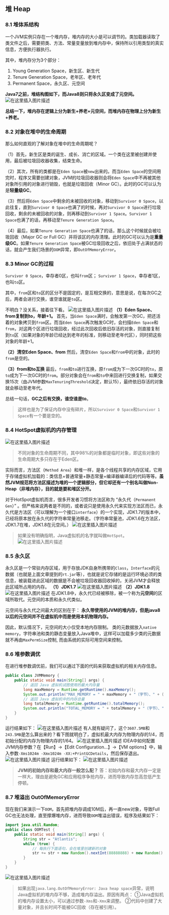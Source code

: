 ## 堆 Heap

### 8.1 堆体系结构

一个JVM实例只存在一个堆内存，堆内存的大小是可以调节的。类加载器读取了类文件之后，需要把类、方法、常量变量放到堆内存中，保持所以引用类型的真实信息，方便执行器执行。

其中，堆内存分为3个部分：

1. Young Generation Space，新生区、新生代
2. Tenure Generation Space，老年区、老年代
3. Permanent Space，永久区、元空间

**Java7之前，堆结构图如下，而Java8则只将永久区变成了元空间。**
![在这里插入图片描述](080-Heap/20200725163244622.png)

**总结一下，堆内存在逻辑上分为新生+养老+元空间，而堆内存在物理上分为新生+养老。**

### 8.2 对象在堆中的生命周期

那么如何直观的了解对象在堆中的生命周期呢？

（1）首先，新生区是类的诞生、成长、消亡的区域。一个类在这里被创建并使用，最后被垃圾回收器收集，结束生命。

（2）其次，所有的类都是在`Eden Space`被`new`出来的。而当`Eden Space`的空间用完时，程序又需要创建对象，JVM的垃圾回收器则会将`Eden Space`中不再被其他对象所引用的对象进行销毁，也就是垃圾回收（Minor GC）。此时的GC可以认为是**轻量级GC**。

（3）然后将`Eden Space`中剩余的未被回收的对象，移动到`Survivor 0 Space`，以此往复，直到`Survivor 0 Space`也满了的时候，再对`Survivor 0 Space`进行垃圾回收，剩余的未被回收的对象，则再移动到`Survivor 1 Space`。`Survivor 1 Space`也满了的话，再移动至`Tenure Generation Space`。

（4）最后，如果`Tenure Generation Space`也满了的话，那么这个时候就会被垃圾回收（Major GC or Full GC）并将该区的内存清理。此时的GC可以认为是**重量级GC**。如果`Tenure Generation Space`被GC垃圾回收之后，依旧处于占满状态的话，就会产生我们场景的`OOM`异常，即`OutOfMemoryError`。

### 8.3 Minor GC的过程

`Survivor 0 Space`，幸存者0区，也叫`from`区；
`Survivor 1 Space`，幸存者1区，也叫`to`区。

其中，`from`区和`to`区的区分不是固定的，是互相交换的，意思是说，在每次GC之后，两者会进行交换，谁空谁就是`to`区。

不明白？没关系，接着往下看。
![在这里插入图片描述](080-Heap/20200807105031435.png)
**（1）Eden Space、from复制到to，年龄+1。**
首先，当`Eden Space`满时，会触发第一次GC，把还活着的对象拷贝到`from`区。而当`Eden Space`再次触发GC时，会扫描`Eden Space`和`from`，对这两个区进行垃圾回收，经过此次回收后依旧存活的对象，则直接复制到`to`区（如果对象的年龄已经达到老年的标准，则移动至老年代区），同时把这些对象的年龄+1。

**（2）清空Eden Space、from**
然后，清空`Eden Space`和`from`中的对象，此时的`from`是空的。

**（3）from和to互换**
最后，`from`和`to`进行互换，原`from`成为下一次GC时的`to`，原`to`成为下一次GC时的`from`。部分对象会在`from`和`to`中来回进行交换复制，如果交换15次（由JVM参数`MaxTenuringThreshold`决定，默认15），最终依旧存活的对象就会移动至老年代。

总结一句话，**GC之后有交换，谁空谁是to**。

> 这样也是为了保证内存中没有碎片，所以`Survivor 0 Space`和`Survivor 1 Space`有一个要是空的。

### 8.4 HotSpot虚拟机的内存管理

![在这里插入图片描述](080-Heap/20200807112107588.png)

> 不同对象的生命周期不同，其中98%的对象都是临时对象，即这些对象的生命周期大多只存在于Eden区。

实际而言，方法区（`Method Area`）和堆一样，是各个线程共享的内存区域，它用于存储虚拟机加载的：类信息+普通常量+静态常量+编译器编译后的代码等等。**虽然JVM规范将方法区描述为堆的一个逻辑部分，但它却还有一个别名叫做Non-Heap（非堆内存），目的就是要和堆区分开。**

对于HotSpot虚拟机而言，很多开发者习惯将方法区称为 “永久代（`Permanent Gen`）” 。但严格来说两者是不同的，或者说只是使用永久代来实现方法区而已，永久代是方法区（可以理解为一个接口`interface`）的一个实现，JDK1.7的版本中，已经将原本放在永久代的字符串常量池移走。（字符串常量池，JDK1.6在方法区，JDK1.7在堆，JDK1.8在元空间。）
![在这里插入图片描述](080-Heap/20200807112937832.png)

> 如果没有明确指明，Java虚拟机的名字就叫做`HotSpot`。
> ![在这里插入图片描述](080-Heap/20200807114729427.png)

### 8.5 永久区

永久区是一个常驻内存区域，用于存放JDK自身所携带的`Class`，`Interface`的元数据（也就是上面文章提到的`rt.jar`等），也就是说它存储的是运行环境必须的类信息，被装载进此区域的数据是不会被垃圾回收器回收掉的，关闭JVM才会释放此区域所占用的内存。
**（1）JDK1.7**
![在这里插入图片描述](080-Heap/20200807121320925.png)
**（2）JDK1.8**
![在这里插入图片描述](080-Heap/20200807121358976.png)
在JDK1.8中，永久代已经被移除，被一个称为**元空间**的区域所取代。元空间的本质和永久代类似。

元空间与永久代之间最大的区别在于： **永久带使用的JVM的堆内存，但是java8以后的元空间并不在虚拟机中而是使用本机物理内存。**

因此，默认情况下，元空间的大小仅受本地内存限制。
类的元数据放入`native memory`，字符串池和类的静态变量放入Java堆中，这样可以加载多少类的元数据就不再由`MaxPermSize`控制, 而由系统的实际可用空间来控制。

### 8.6 堆参数调优

在进行堆参数调优前，我们可以通过下面的代码来获取虚拟机的相关内存信息。

```java
public class JVMMemory {
    public static void main(String[] args) {
        // 返回 Java 虚拟机试图使用的最大内存量
        long maxMemory = Runtime.getRuntime().maxMemory();
        System.out.println("MAX_MEMORY = " + maxMemory + "（字节）、" + (maxMemory / (double) 1024 / 1024) + "MB");
        // 返回 Java 虚拟机中的内存总量
        long totalMemory = Runtime.getRuntime().totalMemory();
        System.out.println("TOTAL_MEMORY = " + totalMemory + "（字节）、" + (totalMemory / (double) 1024 / 1024) + "MB");
    }
}
```

运行结果如下：
![在这里插入图片描述](080-Heap/20200807135332693.png)
有人就有疑问了，这个`3607.5MB`和`243.5MB`是怎么算出来的？看下图就明白了，虚拟机最大内存为物理内存的1/4，而初始分配的内存为物理内存的1/64。
![在这里插入图片描述](080-Heap/20200807124758835.png)
IDEA中如何配置JVM内存参数？在【Run】->【Edit Configuration…】->【VM options】中，输入参数`-Xms1024m -Xmx1024m -XX:+PrintGCDetails`，然后保存退出。
![在这里插入图片描述](080-Heap/2020080714041120.png)
运行结果如下：
![在这里插入图片描述](080-Heap/20200807141114216.png)

> **JVM的初始内存和最大内存一般怎么配？**
> 答：初始内存和最大内存一定是一样大，理由是避免GC和应用程序争抢内存，进而导致内存忽高忽低产生停顿。

### 8.7 堆溢出 OutOfMemoryError

现在我们来演示一下`OOM`，首先把堆内存调成10M后，再一直new对象，导致Full GC也无法处理，直至撑爆堆内存，进而导致`OOM`堆溢出错误，程序及结果如下：

```java
import java.util.Random;
public class OOMTest {
    public static void main(String[] args) {
        String str = "Atlantis";
        while (true) {
            // 每执行下面语句，会在堆里创建新的对象
            str += str + new Random().nextInt(88888888) + new Random().nextInt(999999999);
        }
    }
}
```

![在这里插入图片描述](080-Heap/20200807143709937.png)

> 如果出现`java.lang.OutOfMemoryError: Java heap space`异常，说明Java虚拟机的堆内存不够，造成堆内存溢出。原因有两点：
> ①Java虚拟机的堆内存设置太小，可以通过参数`-Xms`和`-Xmx`来调整。
> ②代码中创建了大量对象，并且长时间不能被GC回收（存在被引用）。